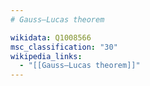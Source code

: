 ```yaml
---
# Gauss–Lucas theorem

wikidata: Q1008566
msc_classification: "30"
wikipedia_links:
  - "[[Gauss–Lucas theorem]]"
---
```


